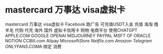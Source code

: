 # mastercard 万事达  visa虚拟卡
mastercard 万事达  visa虚拟卡 Facebook 跑广告 可充值USDT入金 充值 海淘 撸羊毛 代购 代充 海外 国外 虚拟卡信用卡 购物 电商平台 使用CHATGPT APPLE.COM GOOGLE OPENAI  MIDJOURNEY PAYPAL  MSFT OF  ORACLE NOTION CCBill.com  Alipay  Microsoft*Store Netflix.com Amazon Telegram ONLYFANS.COM*A  绑定 消费
